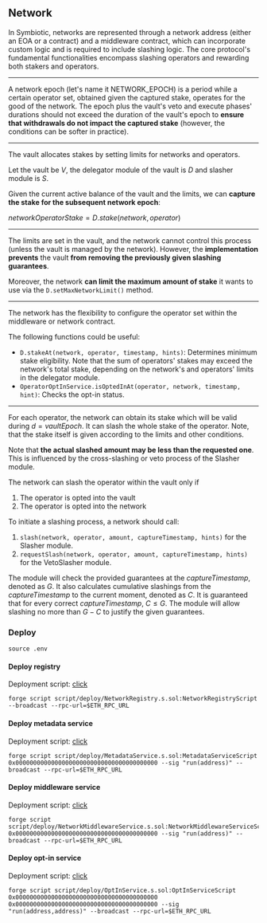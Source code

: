 ## Network

In Symbiotic, networks are represented through a network address (either an EOA or a contract) and a middleware contract, which can incorporate custom logic and is required to include slashing logic. The core protocol's fundamental functionalities encompass slashing operators and rewarding both stakers and operators.

---

A network epoch (let's name it $\text{NETWORK\_EPOCH}$) is a period while a certain operator set, obtained given the captured stake, operates for the good of the network. The epoch plus the vault's veto and execute phases' durations should not exceed the duration of the vault's epoch to **ensure that withdrawals do not impact the captured stake** (however, the conditions can be softer in practice).

---

The vault allocates stakes by setting limits for networks and operators.

Let the vault be $V$, the delegator module of the vault is $D$ and slasher module is $S$.

Given the current $\text{active}$ balance of the vault and the limits, we can **capture the stake for the subsequent network epoch**:

$networkOperatorStake = D.stake(network, operator)$

---

The limits are set in the vault, and the network cannot control this process (unless the vault is managed by the network). However, the **implementation prevents** the vault **from removing the previously given slashing guarantees**.

Moreover, the network **can limit the maximum amount of stake** it wants to use via the `D.setMaxNetworkLimit()` method.

---

The network has the flexibility to configure the operator set within the middleware or network contract.

The following functions could be useful:

- `D.stakeAt(network, operator, timestamp, hints)`: Determines minimum stake eligibility. Note that the sum of operators' stakes may exceed the network's total stake, depending on the network's and operators' limits in the delegator module.
- `OperatorOptInService.isOptedInAt(operator, network, timestamp, hint)`: Checks the opt-in status.

---

For each operator, the network can obtain its stake which will be valid during $d = vaultEpoch$. It can slash the whole stake of the operator. Note, that the stake itself is given according to the limits and other conditions.

Note that **the actual slashed amount may be less than the requested one**. This is influenced by the cross-slashing or veto process of the Slasher module.

The network can slash the operator within the vault only if

1. The operator is opted into the vault
2. The operator is opted into the network

To initiate a slashing process, a network should call:

1. `slash(network, operator, amount, captureTimestamp, hints)` for the Slasher module.
2. `requestSlash(network, operator, amount, captureTimestamp, hints)` for the VetoSlasher module.

The module will check the provided guarantees at the $captureTimestamp$, denoted as $G$. It also calculates cumulative slashings from the $captureTimestamp$ to the current moment, denoted as $C$. It is guaranteed that for every correct $captureTimestamp$, $C \leq G$. The module will allow slashing no more than $G - C$ to justify the given guarantees.

### Deploy

```shell
source .env
```

#### Deploy registry

Deployment script: [click](../script/deploy/NetworkRegistry.s.sol)

```shell
forge script script/deploy/NetworkRegistry.s.sol:NetworkRegistryScript --broadcast --rpc-url=$ETH_RPC_URL
```

#### Deploy metadata service

Deployment script: [click](../script/deploy/MetadataService.s.sol)

```shell
forge script script/deploy/MetadataService.s.sol:MetadataServiceScript 0x0000000000000000000000000000000000000000 --sig "run(address)" --broadcast --rpc-url=$ETH_RPC_URL
```

#### Deploy middleware service

Deployment script: [click](../script/deploy/NetworkMiddlewareService.s.sol)

```shell
forge script script/deploy/NetworkMiddlewareService.s.sol:NetworkMiddlewareServiceScript 0x0000000000000000000000000000000000000000 --sig "run(address)" --broadcast --rpc-url=$ETH_RPC_URL
```

#### Deploy opt-in service

Deployment script: [click](../script/deploy/OptInService.s.sol)

```shell
forge script script/deploy/OptInService.s.sol:OptInServiceScript 0x0000000000000000000000000000000000000000 0x0000000000000000000000000000000000000000 --sig "run(address,address)" --broadcast --rpc-url=$ETH_RPC_URL
```
